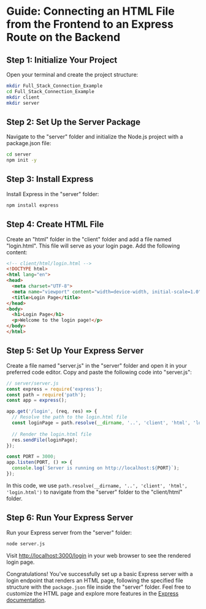 # Guide: Connecting an HTML File from the Frontend to an Express Route on the Backend

## Step 1: Initialize Your Project

Open your terminal and create the project structure:

```bash
mkdir Full_Stack_Connection_Example
cd Full_Stack_Connection_Example
mkdir client
mkdir server
```

## Step 2: Set Up the Server Package

Navigate to the "server" folder and initialize the Node.js project with a package.json file:

```bash
cd server
npm init -y
```

## Step 3: Install Express

Install Express in the "server" folder:

```bash
npm install express
```

## Step 4: Create HTML File

Create an "html" folder in the "client" folder and add a file named "login.html". This file will serve as your login page. Add the following content:

```html
<!-- client/html/login.html -->
<!DOCTYPE html>
<html lang="en">
<head>
  <meta charset="UTF-8">
  <meta name="viewport" content="width=device-width, initial-scale=1.0">
  <title>Login Page</title>
</head>
<body>
  <h1>Login Page</h1>
  <p>Welcome to the login page!</p>
</body>
</html>
```

## Step 5: Set Up Your Express Server

Create a file named "server.js" in the "server" folder and open it in your preferred code editor. Copy and paste the following code into "server.js":

```javascript
// server/server.js
const express = require('express');
const path = require('path');
const app = express();

app.get('/login', (req, res) => {
  // Resolve the path to the login.html file
  const loginPage = path.resolve(__dirname, '..', 'client', 'html', 'login.html');
  
  // Render the login.html file
  res.sendFile(loginPage);
});

const PORT = 3000;
app.listen(PORT, () => {
  console.log(`Server is running on http://localhost:${PORT}`);
});
```

In this code, we use `path.resolve(__dirname, '..', 'client', 'html', 'login.html')` to navigate from the "server" folder to the "client/html" folder.

## Step 6: Run Your Express Server

Run your Express server from the "server" folder:

```bash
node server.js
```

Visit [http://localhost:3000/login](http://localhost:3000/login) in your web browser to see the rendered login page.

Congratulations! You've successfully set up a basic Express server with a login endpoint that renders an HTML page, following the specified file structure with the `package.json` file inside the "server" folder. Feel free to customize the HTML page and explore more features in the [Express documentation](https://expressjs.com/). 